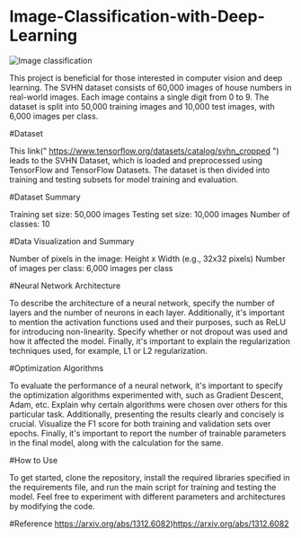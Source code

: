# Image-Classification-with-Deep-Learning

![Image classification](https://github.com/ProBag/Image-Classification-with-Deep-Learning/assets/143302669/2d31f1d2-cdf6-474e-a5b9-36c788945b66)


This project is beneficial for those interested in computer vision and deep learning. The SVHN dataset consists of 60,000 images of house numbers in real-world images. Each image contains a single digit from 0 to 9. The dataset is split into 50,000 training images and 10,000 test images, with 6,000 images per class.

#Dataset

This link(" https://www.tensorflow.org/datasets/catalog/svhn_cropped ") leads to the SVHN Dataset, which is loaded and preprocessed using TensorFlow and TensorFlow Datasets. The dataset is then divided into training and testing subsets for model training and evaluation.

#Dataset Summary

Training set size: 50,000 images
Testing set size: 10,000 images
Number of classes: 10

#Data Visualization and Summary

Number of pixels in the image: Height x Width (e.g., 32x32 pixels)
Number of images per class: 6,000 images per class

#Neural Network Architecture

To describe the architecture of a neural network, specify the number of layers and the number of neurons in each layer. Additionally, it's important to mention the activation functions used and their purposes, such as ReLU for introducing non-linearity. Specify whether or not dropout was used and how it affected the model. Finally, it's important to explain the regularization techniques used, for example, L1 or L2 regularization.

#Optimization Algorithms

To evaluate the performance of a neural network, it's important to specify the optimization algorithms experimented with, such as Gradient Descent, Adam, etc. Explain why certain algorithms were chosen over others for this particular task. Additionally, presenting the results clearly and concisely is crucial. Visualize the F1 score for both training and validation sets over epochs. Finally, it's important to report the number of trainable parameters in the final model, along with the calculation for the same.

#How to Use

To get started, clone the repository, install the required libraries specified in the requirements file, and run the main script for training and testing the model. Feel free to experiment with different parameters and architectures by modifying the code.


#Reference
https://arxiv.org/abs/1312.6082)https://arxiv.org/abs/1312.6082
